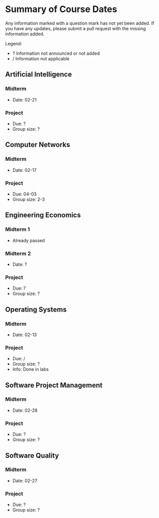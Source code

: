Summary of Course Dates
=======================

Any information marked with a question mark has not yet been added.
If you have any updates, please submit a pull request with the missing
information added.

Legend:
- ? Information not announced or not added
- / Information not applicable

Artificial Intelligence
-----------------------

### Midterm

  * Date: 02-21

### Project

  * Due: ?
  * Group size: ?

Computer Networks
-----------------

### Midterm

  * Date: 02-17

### Project

  * Due: 04-03
  * Group size: 2-3

Engineering Economics
---------------------

### Midterm 1

  * Already passed

### Midterm 2
  
  * Date: ?

### Project

  * Due: ?
  * Group size: ?

Operating Systems
-----------------

### Midterm

  * Date: 02-13

### Project

  * Due: /
  * Group size: ?
  * Info: Done in labs

Software Project Management
---------------------------

### Midterm

  * Date: 02-28

### Project

  * Due: ?
  * Group size: ?

Software Quality
----------------

### Midterm

  * Date: 02-27

### Project

  * Due: ?
  * Group size: ?

